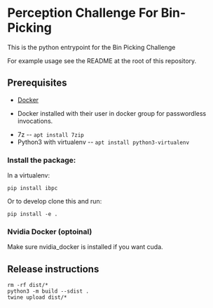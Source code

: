 # Perception Challenge For Bin-Picking

This is the python entrypoint for the Bin Picking Challenge

For example usage see the README at the root of this repository.


## Prerequisites

- [Docker](https://docs.docker.com/)
 * Docker installed with their user in docker group for passwordless invocations.
- 7z -- `apt install 7zip`
- Python3 with virtualenv  -- `apt install python3-virtualenv`


### Install the package:

In a virtualenv:

`pip install ibpc`

Or to develop clone this and run: 

`pip install -e .`


### Nvidia Docker (optoinal)
Make sure nvidia_docker is installed if you want cuda.

## Release instructions

```
rm -rf dist/*
python3 -m build --sdist .
twine upload dist/*
```
